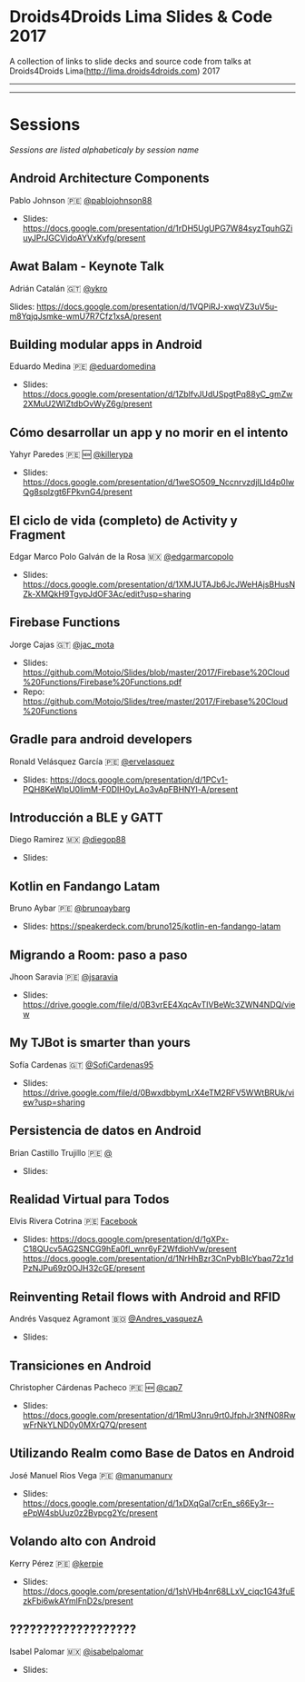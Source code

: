 Droids4Droids Lima Slides & Code 2017
==============

A collection of links to slide decks and source code from talks at Droids4Droids Lima(http://lima.droids4droids.com) 2017


-----


-----

# Sessions

_Sessions are listed alphabeticaly by session name_


## Android Architecture Components
Pablo Johnson :peru: [@pablojohnson88](https://twitter.com/pablojohnson88)

* Slides: https://docs.google.com/presentation/d/1rDH5UgUPG7W84syzTquhGZiuyJPrJGCVjdoAYVxKyfg/present


## Awat Balam - Keynote Talk
Adrián Catalán :guatemala: [@ykro](https://twitter.com/ykro)

Slides: https://docs.google.com/presentation/d/1VQPiRJ-xwqVZ3uV5u-m8YqjqJsmke-wmU7R7Cfz1xsA/present


## Building modular apps in Android
Eduardo Medina :peru: [@eduardomedina](https://twitter.com/eduardomedina)

* Slides: https://docs.google.com/presentation/d/1ZblfvJUdUSpgtPq88yC_gmZw2XMuU2WIZtdbOvWyZ6g/present


## Cómo desarrollar un app y no morir en el intento
Yahyr Paredes :peru: :new: [@killerypa](https://twitter.com/killerypa)

* Slides: https://docs.google.com/presentation/d/1weSO509_NccnrvzdjlLId4p0lwQg8splzgt6FPkvnG4/present


## El ciclo de vida (completo) de Activity y Fragment
Edgar Marco Polo Galván de la Rosa :mexico: [@edgarmarcopolo](https://twitter.com/edgarmarcopolo)

* Slides: https://docs.google.com/presentation/d/1XMJUTAJb6JcJWeHAjsBHusNZk-XMQkH9TgvpJdOF3Ac/edit?usp=sharing


## Firebase Functions	
Jorge Cajas :guatemala: [@jac_mota](https://twitter.com/jac_mota)

* Slides: https://github.com/Motojo/Slides/blob/master/2017/Firebase%20Cloud%20Functions/Firebase%20Functions.pdf
* Repo: https://github.com/Motojo/Slides/tree/master/2017/Firebase%20Cloud%20Functions


## Gradle para android developers
Ronald Velásquez García :peru: [@ervelasquez](https://twitter.com/ervelasquez)

* Slides: https://docs.google.com/presentation/d/1PCv1-PQH8KeWIpU0limM-F0DIH0yLAo3vApFBHNYl-A/present

## Introducción a BLE y GATT
Diego Ramirez :mexico: [@diegop88](https://twitter.com/diegop88)

* Slides: 

## Kotlin en Fandango Latam
Bruno Aybar :peru: [@brunoaybarg](https://twitter.com/brunoaybarg)

* Slides: https://speakerdeck.com/bruno125/kotlin-en-fandango-latam


## Migrando a Room: paso a paso
Jhoon Saravia :peru: [@jsaravia](https://twitter.com/jsaravia)

* Slides: https://drive.google.com/file/d/0B3vrEE4XqcAvTlVBeWc3ZWN4NDQ/view


## My TJBot is smarter than yours
Sofía Cardenas :guatemala: [@SofiCardenas95](https://twitter.com/SofiCardenas95)

* Slides: https://drive.google.com/file/d/0BwxdbbymLrX4eTM2RFV5WWtBRUk/view?usp=sharing


## Persistencia de datos en Android
Brian Castillo Trujillo :peru: [@](https://twitter.com/)

* Slides: 


## Realidad Virtual para Todos
Elvis Rivera Cotrina :peru: [Facebook](https://www.facebook.com/elvis.rivera)
* Slides: https://docs.google.com/presentation/d/1gXPx-C18QUcv5AG2SNCG9hEa0fI_wnr6yF2WfdiohVw/present
          https://docs.google.com/presentation/d/1NrHhBzr3CnPybBIcYbaq72z1dPzNJPu69z0OJH32cGE/present


## Reinventing Retail flows with Android and RFID
Andrés Vasquez Agramont :bolivia: [@Andres_vasquezA](https://twitter.com/Andres_vasquezA)

* Slides: 


## Transiciones en Android
Christopher Cárdenas Pacheco :peru: :new: [@cap7](https://twitter.com/cap7)

* Slides: https://docs.google.com/presentation/d/1RmU3nru9rt0JfphJr3NfN08RwwFrNkYLND0y0MXrQ7Q/present


## Utilizando Realm como Base de Datos en Android
José Manuel Rios Vega :peru: [@manumanurv](https://twitter.com/manumanurv)

* Slides: https://docs.google.com/presentation/d/1xDXqGaI7crEn_s66Ey3r--ePpW4sbUuz0z2Bvpcg2Yc/present


## Volando alto con Android
Kerry Pérez :peru: [@kerpie](https://twitter.com/kerpie)

* Slides:  https://docs.google.com/presentation/d/1shVHb4nr68LLxV_ciqc1G43fuEzkFbi6wkAYmlFnD2s/present


## ???????????????????
Isabel Palomar :mexico: [@isabelpalomar](https://twitter.com/isabelpalomar)

* Slides:  
